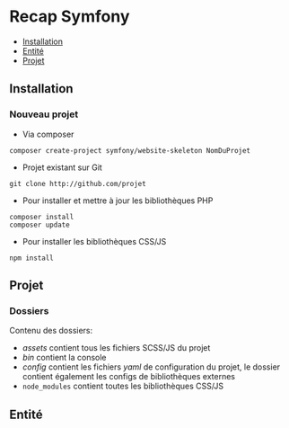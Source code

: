 # Recap Symfony

- [Installation](https://github.com/Neji57/cours_WF3/blob/master/PHP/SYMFONY/RecapSymfony.md#installation)
- [Entité](https://github.com/Neji57/cours_WF3/blob/master/PHP/SYMFONY/RecapSymfony.md#entit%C3%A9)
- [Projet]()

## Installation

### Nouveau projet

- Via composer
```
composer create-project symfony/website-skeleton NomDuProjet
```

- Projet existant sur Git
```
git clone http://github.com/projet
```

- Pour installer et mettre à jour les bibliothèques PHP
```
composer install
composer update
```

- Pour installer les bibliothèques CSS/JS
```
npm install
```

## Projet

### Dossiers

Contenu des dossiers:

- *assets* contient tous les fichiers SCSS/JS du projet
- *bin* contient la console
- *config* contient les fichiers *yaml* de configuration du projet, le dossier contient également les configs de bibliothèques externes
- `node_modules` contient toutes les bibliothèques CSS/JS

## Entité